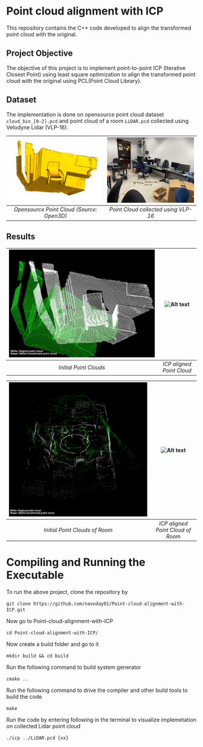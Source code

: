 # Point cloud alignment with ICP
This repository contains the C++ code developed to align the transformed point cloud with the original.

## Project Objective
The objective of this project is to implement point-to-point ICP (Iterative Closest Point) using least square optimization to align the transformed point cloud with the original using PCL(Point Cloud Library).

## Dataset
The implementation is done on opensource point cloud dataset ``cloud_bin_[0-2].pcd`` and point cloud of a room ``LiDAR.pcd`` collected using Velodyne Lidar (VLP-16).

![Alt text](assets/Dataset.png)|![Alt text](assets/MappedRoom.png)
:--:|:--:
 *Opensource Point Cloud (Source: Open3D)*|*Point Cloud collected using VLP-16*

## Results
![Alt text](assets/DatasetICP.png)|![Alt text](assets/DatasetICP.gif)
:--:|:--:
 *Initial Point Clouds*|*ICP aligned Point Cloud*
 
 ![Alt text](assets/Lidar.png)|![Alt text](assets/Lidar.gif)
:--:|:--:
 *Initial Point Clouds of Room*|*ICP aligned Point Cloud of Room*

# Compiling and Running the Executable

To run the above project, clone the repository by 
```shell
git clone https://github.com/navoday01/Point-cloud-alignment-with-ICP.git
```
Now go to Point-cloud-alignment-with-ICP
```shell
cd Point-cloud-alignment-with-ICP/
```
Now create a build folder and go to it
```shell
mkdir build && cd build 
```
Run the following command to build system generator
```shell
cmake ..
```
Run the following command to drive the compiler and other build tools to build the code
```shell
make
```
Run the code by entering following in the terminal to visualize implemetation on collected Lidar point cloud
```shell
./icp ../LiDAR.pcd {xx}
```
